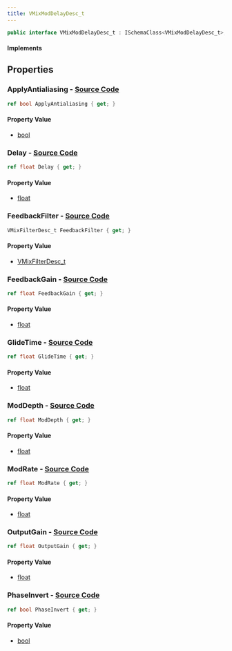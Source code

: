 ```yaml
---
title: VMixModDelayDesc_t
---
```


```csharp
public interface VMixModDelayDesc_t : ISchemaClass<VMixModDelayDesc_t>, ISchemaField, ISchemaClass, INativeHandle
```

#### Implements

## Properties

### **ApplyAntialiasing** - [Source Code](https://github.com/swiftly-solution/swiftlys2/blob/main/managed/src/SwiftlyS2.Generated/Schemas/Interfaces/VMixModDelayDesc_t.cs#L32)

```csharp
ref bool ApplyAntialiasing { get; }
```

#### Property Value

- [bool](https://learn.microsoft.com/dotnet/api/system.boolean)

### **Delay** - [Source Code](https://github.com/swiftly-solution/swiftlys2/blob/main/managed/src/SwiftlyS2.Generated/Schemas/Interfaces/VMixModDelayDesc_t.cs#L22)

```csharp
ref float Delay { get; }
```

#### Property Value

- [float](https://learn.microsoft.com/dotnet/api/system.single)

### **FeedbackFilter** - [Source Code](https://github.com/swiftly-solution/swiftlys2/blob/main/managed/src/SwiftlyS2.Generated/Schemas/Interfaces/VMixModDelayDesc_t.cs#L16)

```csharp
VMixFilterDesc_t FeedbackFilter { get; }
```

#### Property Value

- [VMixFilterDesc_t](/docs/api/shared/schemadefinitions/vmixfilterdesc_t)

### **FeedbackGain** - [Source Code](https://github.com/swiftly-solution/swiftlys2/blob/main/managed/src/SwiftlyS2.Generated/Schemas/Interfaces/VMixModDelayDesc_t.cs#L26)

```csharp
ref float FeedbackGain { get; }
```

#### Property Value

- [float](https://learn.microsoft.com/dotnet/api/system.single)

### **GlideTime** - [Source Code](https://github.com/swiftly-solution/swiftlys2/blob/main/managed/src/SwiftlyS2.Generated/Schemas/Interfaces/VMixModDelayDesc_t.cs#L20)

```csharp
ref float GlideTime { get; }
```

#### Property Value

- [float](https://learn.microsoft.com/dotnet/api/system.single)

### **ModDepth** - [Source Code](https://github.com/swiftly-solution/swiftlys2/blob/main/managed/src/SwiftlyS2.Generated/Schemas/Interfaces/VMixModDelayDesc_t.cs#L30)

```csharp
ref float ModDepth { get; }
```

#### Property Value

- [float](https://learn.microsoft.com/dotnet/api/system.single)

### **ModRate** - [Source Code](https://github.com/swiftly-solution/swiftlys2/blob/main/managed/src/SwiftlyS2.Generated/Schemas/Interfaces/VMixModDelayDesc_t.cs#L28)

```csharp
ref float ModRate { get; }
```

#### Property Value

- [float](https://learn.microsoft.com/dotnet/api/system.single)

### **OutputGain** - [Source Code](https://github.com/swiftly-solution/swiftlys2/blob/main/managed/src/SwiftlyS2.Generated/Schemas/Interfaces/VMixModDelayDesc_t.cs#L24)

```csharp
ref float OutputGain { get; }
```

#### Property Value

- [float](https://learn.microsoft.com/dotnet/api/system.single)

### **PhaseInvert** - [Source Code](https://github.com/swiftly-solution/swiftlys2/blob/main/managed/src/SwiftlyS2.Generated/Schemas/Interfaces/VMixModDelayDesc_t.cs#L18)

```csharp
ref bool PhaseInvert { get; }
```

#### Property Value

- [bool](https://learn.microsoft.com/dotnet/api/system.boolean)

